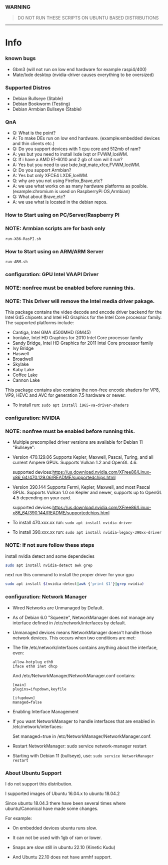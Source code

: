 ### WARNING
> DO NOT RUN THESE SCRIPTS ON UBUNTU BASED DISTRIBUTIONS

---

# Info

### known bugs

* Gbm3 (will not run on low end hardware for example raspi4/400)
* Mate/lxde desktop (nvidia-driver causes everything to be oversized)

### Supported Distros

* Debian Bullseye (Stable)
* Debian Bookworm (Testing)
* Debian Armbian Bullseye (Stable)

### QnA

* Q: What is the point?
* A: To make DEs run on low end hardware. (example:embedded devices and thin clients etc.)
* Q: Do you support devices with 1 cpu core and 512mb of ram?
* A: yes but you need to install lxde lxqt or FVWM,IceWM.
* Q: If i have a AMD E1-6010 and 2 gb of ram wil it run?
* A: Yes but you need to use lxde,lxqt,mate,xfce,FVWM,IceWM.
* Q: Do you support Armbian?
* A: Yes but only XFCE4 LXDE,IceWM.
* Q: why are you not using Firefox,Brave,etc?
* A: we use what works on as many hardware platforms as posible. (example:chromium is used on RaspberryPi OS,Armbian)
* Q: What about Brave,etc?
* A: we use what is located in the debian repos.

### How to Start using on PC/Server/Raspberry PI
### NOTE: Armbian scripts are for bash only
```
run-X86-RasPI.sh
```
### How to Start using on ARM/ARM Server
```
run-ARM.sh
```

### configuration: GPU Intel VAAPI Driver
### NOTE: nonfree must be enabled before running this.
### NOTE: This Driver will remove the Intel media driver pakage.

This package contains the video decode and encode driver backend for the Intel G45 chipsets and Intel HD Graphics for the Intel Core processor family. 
The supported platforms include:

 * Cantiga, Intel GMA 4500MHD (GM45)
 * Ironlake, Intel HD Graphics for 2010 Intel Core processor family
 * Sandy Bridge, Intel HD Graphics for 2011 Intel Core processor family
 * Ivy Bridge
 * Haswell
 * Broadwell
 * Skylake
 * Kaby Lake
 * Coffee Lake
 * Cannon Lake

This package contains also contains the non-free encode shaders for VP8, VP9, HEVC and AVC for generation 7.5 hardware or newer.

* To install run: `sudo apt install i965-va-driver-shaders`


### configuration: NVIDIA
### NOTE: nonfree must be enabled before running this.

* Multiple precompiled driver versions are available for Debian 11 "Bullseye":


* Version 470.129.06
  Supports Kepler, Maxwell, Pascal, Turing, and all current Ampere GPUs. Supports Vulkan 1.2 and OpenGL 4.6.

  supported devices:https://us.download.nvidia.com/XFree86/Linux-x86_64/470.129.06/README/supportedchips.html


* Version 390.144
  Supports Fermi, Kepler, Maxwell, and most Pascal GPUs. Supports Vulkan 1.0 on Kepler and newer, supports up to OpenGL 4.5 depending on your card.

  supported devices:https://us.download.nvidia.com/XFree86/Linux-x86_64/390.144/README/supportedchips.html


* To install 470.xxx.xx run: `sudo apt install nvidia-driver`
* To install 390.xxx.xx run: `sudo apt install nvidia-legacy-390xx-driver`

### NOTE: If not sure follow these steps
install nvidia detect and some dependecies
```bash
sudo apt install nvidia-detect awk grep
```
next run this command to install the proper driver for your gpu
```bash
sudo apt install $(nvidia-detect|awk {'print $1'}|grep nvidia)
```

### configuration: Network Manager

* Wired Networks are Unmanaged by Default.

* As of Debian 6.0 "Squeeze", NetworkManager does not manage any interface defined in /etc/network/interfaces by default.

* Unmanaged devices means NetworkManager doesn't handle those network devices. This occurs when two conditions are met:

* The file /etc/network/interfaces contains anything about the interface, even:
  ```
  allow-hotplug eth0
  iface eth0 inet dhcp
  ```
  And /etc/NetworkManager/NetworkManager.conf contains:
  ```
  [main]
  plugins=ifupdown,keyfile

  [ifupdown]
  managed=false
  ```

* Enabling Interface Management

* If you want NetworkManager to handle interfaces that are enabled in /etc/network/interfaces:

  Set managed=true in /etc/NetworkManager/NetworkManager.conf.

* Restart NetworkManager: sudo service network-manager restart

* Starting with Debian 11 (bullseye), use: `sudo service NetworkManager restart`


### About Ubuntu Support

I do not support this distribution.

I supported images of Ubuntu 16.04.x to ubuntu 18.04.2

Since ubuntu 18.04.3 there have been several times where ubuntu/Canonical have made some changes.

For example:

* On embedded devices ubuntu runs slow.

* It can not be used with 1gb of ram or lower.

* Snaps are slow still in ubuntu 22.10 (Kinetic Kudu)

* And Ubuntu 22.10 does not have armhf support.

